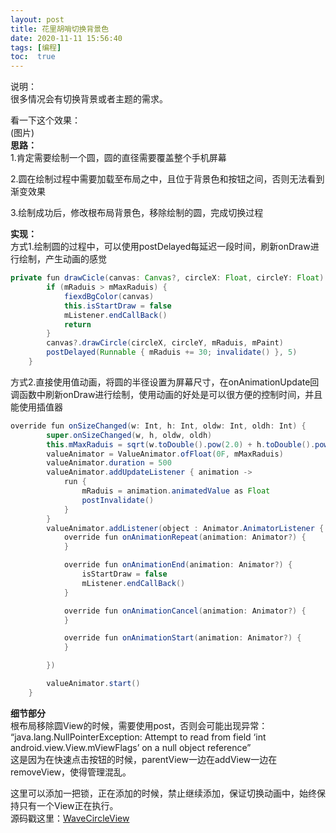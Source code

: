 ```yaml
---
layout: post
title: 花里胡哨切换背景色
date: 2020-11-11 15:56:40
tags: [编程]
toc:  true
---
```

说明：    
很多情况会有切换背景或者主题的需求。  
  
看一下这个效果：  
(图片)  
**思路：**  
1.肯定需要绘制一个圆，圆的直径需要覆盖整个手机屏幕  

2.圆在绘制过程中需要加载至布局之中，且位于背景色和按钮之间，否则无法看到渐变效果  

3.绘制成功后，修改根布局背景色，移除绘制的圆，完成切换过程  

**实现：**  
方式1.绘制圆的过程中，可以使用postDelayed每延迟一段时间，刷新onDraw进行绘制，产生动画的感觉  
```java
private fun drawCicle(canvas: Canvas?, circleX: Float, circleY: Float) {
        if (mRaduis > mMaxRaduis) {
            fiexdBgColor(canvas)
            this.isStartDraw = false
            mListener.endCallBack()
            return
        }
        canvas?.drawCircle(circleX, circleY, mRaduis, mPaint)
        postDelayed(Runnable { mRaduis += 30; invalidate() }, 5)
    }
```
方式2.直接使用值动画，将圆的半径设置为屏幕尺寸，在onAnimationUpdate回调函数中刷新onDraw进行绘制，使用动画的好处是可以很方便的控制时间，并且能使用插值器  
```java
override fun onSizeChanged(w: Int, h: Int, oldw: Int, oldh: Int) {
        super.onSizeChanged(w, h, oldw, oldh)
        this.mMaxRaduis = sqrt(w.toDouble().pow(2.0) + h.toDouble().pow(2.0)).toFloat()
        valueAnimator = ValueAnimator.ofFloat(0F, mMaxRaduis)
        valueAnimator.duration = 500
        valueAnimator.addUpdateListener { animation ->
            run {
                mRaduis = animation.animatedValue as Float
                postInvalidate()
            }
        }
        valueAnimator.addListener(object : Animator.AnimatorListener {
            override fun onAnimationRepeat(animation: Animator?) {
            }

            override fun onAnimationEnd(animation: Animator?) {
                isStartDraw = false
                mListener.endCallBack()
            }

            override fun onAnimationCancel(animation: Animator?) {
            }

            override fun onAnimationStart(animation: Animator?) {
            }

        })

        valueAnimator.start()
    }
```

**细节部分**  
根布局移除圆View的时候，需要使用post，否则会可能出现异常：  
“java.lang.NullPointerException: Attempt to read from field ‘int android.view.View.mViewFlags’ on a null object reference”  
这是因为在快速点击按钮的时候，parentView一边在addView一边在removeView，使得管理混乱。  

这里可以添加一把锁，正在添加的时候，禁止继续添加，保证切换动画中，始终保持只有一个View正在执行。  
源码戳这里：[WaveCircleView](https://github.com/xandone/WaveCircleView)